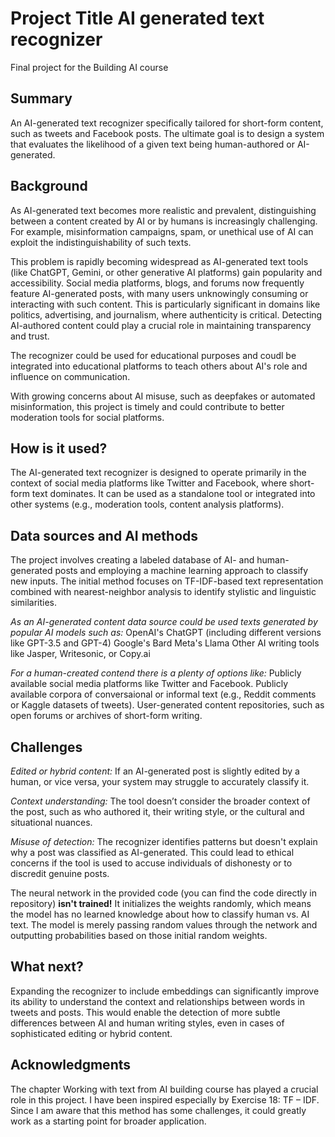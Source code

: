 # Project Title AI generated text recognizer

Final project for the Building AI course

## Summary

An AI-generated text recognizer specifically tailored for short-form content, such as tweets and Facebook posts. The ultimate goal is to design a system that evaluates the likelihood of a given text being human-authored or AI-generated. 


## Background

As AI-generated text becomes more realistic and prevalent, distinguishing between a content created by AI or by humans is increasingly challenging. For example, misinformation campaigns, spam, or unethical use of AI can exploit the indistinguishability of such texts. 
 
This problem is rapidly becoming widespread as AI-generated text tools (like ChatGPT, Gemini, or other generative AI platforms) gain popularity and accessibility. Social media platforms, blogs, and forums now frequently feature AI-generated posts, with many users unknowingly consuming or interacting with such content. This is particularly significant in domains like politics, advertising, and journalism, where authenticity is critical. Detecting AI-authored content could play a crucial role in maintaining transparency and trust. 
 
The recognizer could be used for educational purposes and coudl be integrated into educational platforms to teach others about AI's role and influence on communication. 
 
With growing concerns about AI misuse, such as deepfakes or automated misinformation, this project is timely and could contribute to better moderation tools for social platforms. 


## How is it used?

The AI-generated text recognizer is designed to operate primarily in the context of social media platforms like Twitter and Facebook, where short-form text dominates. It can be used as a standalone tool or integrated into other systems (e.g., moderation tools, content analysis platforms). 


## Data sources and AI methods
The project involves creating a labeled database of AI- and human-generated posts and employing a machine learning approach to classify new inputs. The initial method focuses on TF-IDF-based text representation combined with nearest-neighbor analysis to identify stylistic and linguistic similarities. 
 
<i>As an AI-generated content data source could be used texts generated by popular AI models such as:</i>
OpenAI's ChatGPT (including different versions like GPT-3.5 and GPT-4) 
Google's Bard 
Meta's Llama 
Other AI writing tools like Jasper, Writesonic, or Copy.ai 
 
<i>For a human-created contend there is a plenty of options like:</i>
Publicly available social media platforms like Twitter and Facebook. 
Publicly available corpora of conversaional or informal text (e.g., Reddit comments or Kaggle datasets of tweets). 
User-generated content repositories, such as open forums or archives of short-form writing. 

## Challenges

<i>Edited or hybrid content:</i> If an AI-generated post is slightly edited by a human, or vice versa, your system may struggle to accurately classify it. 
 
<i>Context understanding:</i> The tool doesn’t consider the broader context of the post, such as who authored it, their writing style, or the cultural and situational nuances. 
 
<i>Misuse of detection:</i> The recognizer identifies patterns but doesn't explain why a post was classified as AI-generated. This could lead to ethical concerns if the tool is used to accuse individuals of dishonesty or to discredit genuine posts. 
 
The neural network in the provided code (you can find the code directly in repository) <strong>isn't trained!</strong> It initializes the weights randomly, which means the model has no learned knowledge about how to classify human vs. AI text. The model is merely passing random values through the network and outputting probabilities based on those initial random weights. 

## What next?

Expanding the recognizer to include embeddings can significantly improve its ability to understand the context and relationships between words in tweets and posts. This would enable the detection of more subtle differences between AI and human writing styles, even in cases of sophisticated editing or hybrid content. 


## Acknowledgments
The chapter Working with text from AI building course has played a crucial role in this project. I have been inspired especially by Exercise 18: TF – IDF. Since I am aware that this method has some challenges, it could greatly work as a starting point for broader application. 
 

 

 

